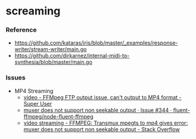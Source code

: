 screaming
=========
### Reference
- https://github.com/kataras/iris/blob/master/_examples/response-writer/stream-writer/main.go
- https://github.com/dirkarnez/internal-midi-to-synthesia/blob/master/main.go

### Issues
- MP4 Streaming
  - [video - FFMpeg FTP output issue, can't output to MP4 format - Super User](https://superuser.com/questions/663872/ffmpeg-ftp-output-issue-cant-output-to-mp4-format)
  - [muxer does not support non seekable output · Issue #344 · fluent-ffmpeg/node-fluent-ffmpeg](https://github.com/fluent-ffmpeg/node-fluent-ffmpeg/issues/344)
  - [video streaming - FFMPEG: Transmux mpegts to mp4 gives error: muxer does not support non seekable output - Stack Overflow](https://stackoverflow.com/questions/34123272/ffmpeg-transmux-mpegts-to-mp4-gives-error-muxer-does-not-support-non-seekable)
